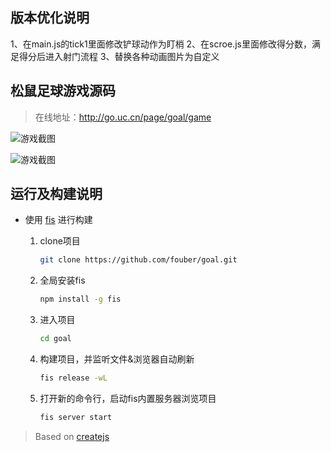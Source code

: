 ## 版本优化说明
1、在main.js的tick1里面修改铲球动作为盯梢
2、在scroe.js里面修改得分数，满足得分后进入射门流程
3、替换各种动画图片为自定义

## 松鼠足球游戏源码

> 在线地址：http://go.uc.cn/page/goal/game

![游戏截图](http://ww4.sinaimg.cn/large/6767ed9agw1eh21ndntjhj208s0i2dgh.jpg)

![游戏截图](http://ww4.sinaimg.cn/large/6767ed9agw1eh21wpj1asj208s0frwez.jpg)

## 运行及构建说明

* 使用 [fis](http://fis.baidu.com) 进行构建
    1. clone项目
    
        ```bash
        git clone https://github.com/fouber/goal.git
        ```
    
    1. 全局安装fis
    
        ```bash
        npm install -g fis
        ```
    
    1. 进入项目
    
        ```bash
        cd goal
        ```
    1. 构建项目，并监听文件&浏览器自动刷新
    
        ```bash
        fis release -wL
        ```
    
    1. 打开新的命令行，启动fis内置服务器浏览项目
    
        ```bash
        fis server start
        ```

> Based on [createjs](http://createjs.com/)
